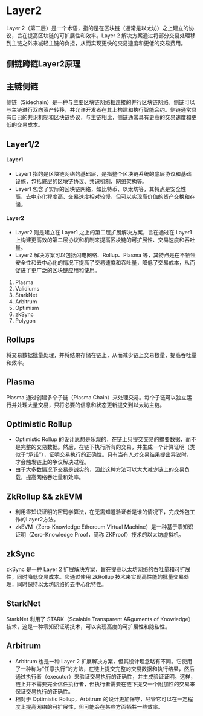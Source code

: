 # Layer2

Layer 2（第二层）是一个术语，指的是在区块链（通常是以太坊）之上建立的协议，旨在提高区块链的可扩展性和效率。Layer 2 解决方案通过将部分交易处理移到主链之外来减轻主链的负担，从而实现更快的交易速度和更低的交易费用。

<DocsAD/>

## 侧链跨链Layer2原理


## 主链侧链

侧链（Sidechain）是一种与主要区块链网络相连接的并行区块链网络。侧链可以与主链进行双向资产转移，并允许开发者在其上构建和执行智能合约。侧链通常具有自己的共识机制和区块链协议，与主链相比，侧链通常具有更高的交易速度和更低的交易成本。

## Layer1/2

#### Layer1

* Layer1 指的是区块链网络的基础层，是指整个区块链系统的底层协议和基础设施，包括底层的区块链协议、共识机制、网络架构等。
* Layer1 包含了实际的区块链网络，如比特币、以太坊等，其特点是安全性高、去中心化程度高、交易速度相对较慢，但可以实现高价值的资产交换和存储。

#### Layer2

* Layer2 则是建立在 Layer1 之上的第二层扩展解决方案，旨在通过在 Layer1 上构建更高效的第二层协议和机制来提高区块链的可扩展性、交易速度和吞吐量。
* Layer2 解决方案可以包括闪电网络、Rollup、Plasma 等，其特点是在不牺牲安全性和去中心化的情况下提高了交易速度和吞吐量，降低了交易成本，从而促进了更广泛的区块链应用和使用。

1. Plasma 
2. Validiums
3. StarkNet
4. Arbitrum
5. Optimism
6. zkSync
7. Polygon

## Rollups

将交易数据批量处理，并将结果存储在链上，从而减少链上交易数量，提高吞吐量和效率。

## Plasma

Plasma 通过创建多个子链（Plasma Chain）来处理交易。每个子链可以独立运行并处理大量交易，只将必要的信息和状态更新提交到以太坊主链。

## Optimistic Rollup

* Optimistic Rollup 的设计思想是乐观的，在链上只提交交易的摘要数据，而不是完整的交易数据。然后，在链下执行所有的交易，并生成一个计算证明（类似于“承诺”），证明交易执行的正确性。只有当有人对交易结果提出异议时，才会触发链上的争议解决过程。
* 由于大多数情况下交易是诚实的，因此这种方法可以大大减少链上的交易负载，提高网络吞吐量和效率。

## ZkRollup && zkEVM

* 利用零知识证明的密码学算法，在无需知道验证者是谁的情况下，完成外包工作的Layer2方法。
* zkEVM（Zero-Knowledge Ethereum Virtual Machine）是一种基于零知识证明（Zero-Knowledge Proof，简称 ZKProof）技术的以太坊虚拟机。

## zkSync

zkSync 是一种 Layer 2 扩展解决方案，旨在提高以太坊网络的吞吐量和可扩展性，同时降低交易成本。它通过使用 zkRollup 技术来实现高性能的批量交易处理，同时保持以太坊网络的去中心化特性。

## StarkNet

StarkNet 利用了 STARK（Scalable Transparent ARguments of Knowledge）技术，这是一种零知识证明技术，可以实现高度的可扩展性和隐私性。

## Arbitrum

* Arbitrum 也是一种 Layer 2 扩展解决方案，但其设计理念略有不同。它使用了一种称为“任意执行”的方法，在链上提交完整的交易数据和执行结果，然后通过执行者（executor）来验证交易执行的正确性，并生成验证证明。这样，链上并不需要完全信任执行者，但执行者需要在链下提交一个附加性的交易来保证交易执行的正确性。
* 相对于 Optimistic Rollup，Arbitrum 的设计更加保守，尽管它可以在一定程度上提高网络的可扩展性，但可能会在某些方面牺牲一些效率。
